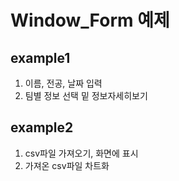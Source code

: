 # Window_Form 예제

## example1
1. 이름, 전공, 날짜 입력
2. 팀별 정보 선택 밑 정보자세히보기

## example2
1. csv파일 가져오기, 화면에 표시
2. 가져온 csv파일 차트화
